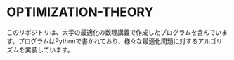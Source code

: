 # OPTIMIZATION-THEORY
このリポジトリは、大学の最適化の数理講義で作成したプログラムを含んでいます。プログラムはPythonで書かれており、様々な最適化問題に対するアルゴリズムを実装しています。
